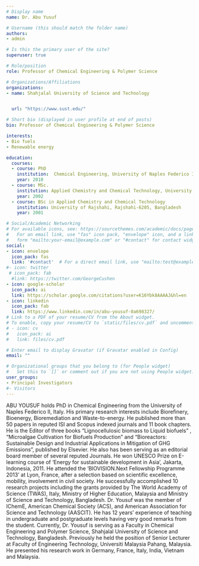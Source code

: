 ```yaml
---
# Display name
name: Dr. Abu Yusuf

# Username (this should match the folder name)
authors:
- admin

# Is this the primary user of the site?
superuser: true

# Role/position
role: Professor of Chemical Engineering & Polymer Science

# Organizations/Affiliations
organizations:
- name: Shahjalal University of Science and Technology


  url: "https://www.sust.edu/"

# Short bio (displayed in user profile at end of posts)
bio: Professor of Chemical Engineering & Polymer Science

interests:
- Bio fuels
- Renewable energy

education:
  courses:
  - course: PhD 
    institution:  Chemical Engineering, University of Naples Federico II, Italy
    year: 2010
  - course: MSc.
    institution: Applied Chemistry and Chemical Technology, University of Rajshahi, Bangladesh
    year: 2002
  - course: BSc in Applied Chemistry and Chemical Technology
    institution: University of Rajshahi, Rajshahi-6205, Bangladesh
    year: 2001

# Social/Academic Networking
# For available icons, see: https://sourcethemes.com/academic/docs/page-builder/#icons
#   For an email link, use "fas" icon pack, "envelope" icon, and a link in the
#   form "mailto:your-email@example.com" or "#contact" for contact widget.
social:
- icon: envelope
  icon_pack: fas
  link: '#contact'  # For a direct email link, use "mailto:test@example.org".
#- icon: twitter
 # icon_pack: fab
  #link: https://twitter.com/GeorgeCushen
- icon: google-scholar
  icon_pack: ai
  link: https://scholar.google.com/citations?user=K16Ybk8AAAAJ&hl=en
- icon: linkedin
  icon_pack: fab
  link: https://www.linkedin.com/in/abu-yousuf-0a698327/
# Link to a PDF of your resume/CV from the About widget.
# To enable, copy your resume/CV to `static/files/cv.pdf` and uncomment the lines below.
# - icon: cv
#   icon_pack: ai
#   link: files/cv.pdf

# Enter email to display Gravatar (if Gravatar enabled in Config)
email: ""

# Organizational groups that you belong to (for People widget)
#   Set this to `[]` or comment out if you are not using People widget.
user_groups:
- Principal Investigators
#- Visitors
---
```


ABU YOUSUF holds PhD in Chemical Engineering from the University of Naples Federico II, Italy. His primary research interests include Biorefinery, Bioenergy, Bioremediation and Waste-to-energy. He published more than 50 papers in reputed ISI and Scopus indexed journals and 11 book chapters. He is the Editor of three books “Lignocellulosic biomass to Liquid biofuels” , “Microalgae Cultivation for Biofuels Production” and “Bioreactors: Sustainable Design and Industrial Applications in Mitigation of GHG Emissions”, published by Elsevier.  He also has been serving as an editorial board member of several reputed Journals. He won UNESCO Prize on E-learning course of ‘Energy for sustainable development in Asia’, Jakarta, Indonesia, 2011. He attended the ‘BIOVISION.Next Fellowship Programme 2013’ at Lyon, France, after a selection based on scientific excellence, mobility, involvement in civil society. He successfully accomplished 10 research projects including the grants provided by The World Academy of Science (TWAS), Italy, Ministry of Higher Education, Malaysia and  Ministry of Science and Technology, Bangladesh.  Dr. Yousuf was the member of IChemE, American Chemical Society (ACS), and American Association for Science and Technology (AASCIT). He has 12 years’ experience of teaching in undergraduate and postgraduate levels having very good remarks from the student. Currently, Dr. Yousuf is serving as a Faculty in Chemical Engineering and Polymer Science, Shahjalal University of Science and Technology, Bangladesh. Previously he held the position of Senior Lecturer at Faculty of Engineering Technology, Universiti Malaysia Pahang, Malaysia. He presented his research work in Germany, France, Italy, India, Vietnam and Malaysia.


 